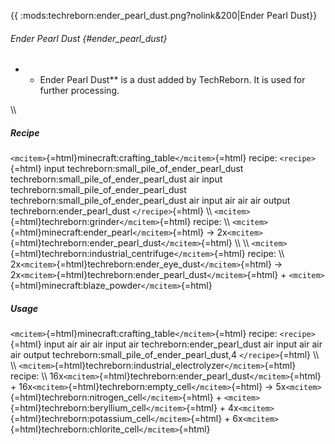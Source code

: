 {{ :mods:techreborn:ender_pearl_dust.png?nolink&200\|Ender Pearl Dust}}

###### Ender Pearl Dust {#ender_pearl_dust}

-   -   Ender Pearl Dust\*\* is a dust added by TechReborn. It is used
        for further processing.

\\\\

##### Recipe

`<mcitem>`{=html}minecraft:crafting_table`</mcitem>`{=html} recipe:
`<recipe>`{=html} input techreborn:small_pile_of_ender_pearl_dust
techreborn:small_pile_of_ender_pearl_dust air input
techreborn:small_pile_of_ender_pearl_dust
techreborn:small_pile_of_ender_pearl_dust air input air air air output
techreborn:ender_pearl_dust `</recipe>`{=html} \\\\
`<mcitem>`{=html}techreborn:grinder`</mcitem>`{=html} recipe: \\\\
`<mcitem>`{=html}minecraft:ender_pearl`</mcitem>`{=html} -\>
2x`<mcitem>`{=html}techreborn:ender_pearl_dust`</mcitem>`{=html} \\\\
\\\\ `<mcitem>`{=html}techreborn:industrial_centrifuge`</mcitem>`{=html}
recipe: \\\\
2x`<mcitem>`{=html}techreborn:ender_eye_dust`</mcitem>`{=html} -\>
2x`<mcitem>`{=html}techreborn:ender_pearl_dust`</mcitem>`{=html} +
`<mcitem>`{=html}minecraft:blaze_powder`</mcitem>`{=html}

##### Usage

`<mcitem>`{=html}minecraft:crafting_table`</mcitem>`{=html} recipe:
`<recipe>`{=html} input air air air input air
techreborn:ender_pearl_dust air input air air air output
techreborn:small_pile_of_ender_pearl_dust,4 `</recipe>`{=html} \\\\ \\\\
`<mcitem>`{=html}techreborn:industrial_electrolyzer`</mcitem>`{=html}
recipe: \\\\
16x`<mcitem>`{=html}techreborn:ender_pearl_dust`</mcitem>`{=html} +
16x`<mcitem>`{=html}techreborn:empty_cell`</mcitem>`{=html} -\>
5x`<mcitem>`{=html}techreborn:nitrogen_cell`</mcitem>`{=html} +
`<mcitem>`{=html}techreborn:beryllium_cell`</mcitem>`{=html} +
4x`<mcitem>`{=html}techreborn:potassium_cell`</mcitem>`{=html} +
6x`<mcitem>`{=html}techreborn:chlorite_cell`</mcitem>`{=html}
